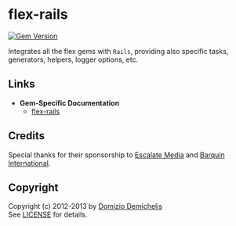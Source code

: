 # flex-rails

[![Gem Version](https://badge.fury.io/rb/flex-rails.png)](http://badge.fury.io/rb/flex-rails)

Integrates all the flex gems with `Rails`, providing also specific tasks, generators, helpers, logger options, etc.

## Links

- __Gem-Specific Documentation__
  - [flex-rails](http://ddnexus.github.io/flex/doc/5-flex-rails)

## Credits

Special thanks for their sponsorship to [Escalate Media](http://www.escalatemedia.com) and [Barquin International](http://www.barquin.com).

## Copyright

Copyright (c) 2012-2013 by [Domizio Demichelis](mailto://dd.nexus@gmail.com)<br>
See [LICENSE](https://github.com/ddnexus/flex/blob/master/flex-rails/LICENSE) for details.
